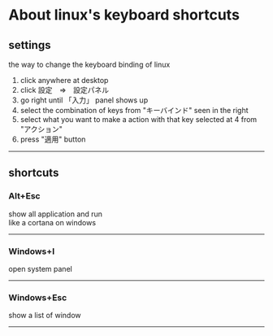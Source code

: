 # About linux's keyboard shortcuts

## settings
the way to change the keyboard binding of linux

1. click anywhere at desktop  
2. click 設定　=>　設定パネル  
3. go right until 「入力」 panel shows up  
4. select the combination of keys from "キーバインド" seen in the right  
5. select what you want to make a action with that key selected at 4 from "アクション"  
6. press "適用" button




***



## shortcuts

### Alt+Esc
show all application and run  
like a cortana on windows  



***



### Windows+I
open system panel  



***



### Windows+Esc
show a list of window



***



